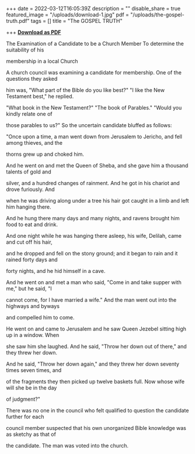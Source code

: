 +++
date = 2022-03-12T16:05:39Z
description = ""
disable_share = true
featured_image = "/uploads/download-1.jpg"
pdf = "/uploads/the-gospel-truth.pdf"
tags = []
title = "The GOSPEL TRUTH"

+++
[**Download as PDF**](/uploads/the-gospel-truth.pdf)

The Examination of a Candidate to be a Church Member To determine the suitability of his

membership in a local Church

A church council was examining a candidate for membership. One of the questions they asked

him was, "What part of the Bible do you like best?" "I like the New Testament best," he replied.

"What book in the New Testament?" "The book of Parables." "Would you kindly relate one of

those parables to us?" So the uncertain candidate bluffed as follows:

"Once upon a time, a man went down from Jerusalem to Jericho, and fell among thieves, and the

thorns grew up and choked him.

And he went on and met the Queen of Sheba, and she gave him a thousand talents of gold and

silver, and a hundred changes of rainment. And he got in his chariot and drove furiously. And

when he was driving along under a tree his hair got caught in a limb and left him hanging there.

And he hung there many days and many nights, and ravens brought him food to eat and drink.

And one night while he was hanging there asleep, his wife, Delilah, came and cut off his hair,

and he dropped and fell on the stony ground; and it began to rain and it rained forty days and

forty nights, and he hid himself in a cave.

And he went on and met a man who said, "Come in and take supper with me," but he said, "I

cannot come, for I have married a wife." And the man went out into the highways and byways

and compelled him to come.

He went on and came to Jerusalem and he saw Queen Jezebel sitting high up in a window. When

she saw him she laughed. And he said, "Throw her down out of there," and they threw her down.

And he said, "Throw her down again," and they threw her down seventy times seven times, and

of the fragments they then picked up twelve baskets full. Now whose wife will she be in the day

of judgment?"

There was no one in the council who felt qualified to question the candidate further for each

council member suspected that his own unorganized Bible knowledge was as sketchy as that of

the candidate. The man was voted into the church.